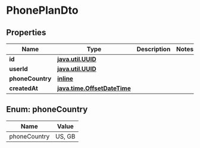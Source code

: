 
# PhonePlanDto

## Properties
Name | Type | Description | Notes
------------ | ------------- | ------------- | -------------
**id** | [**java.util.UUID**](java.util.UUID) |  | 
**userId** | [**java.util.UUID**](java.util.UUID) |  | 
**phoneCountry** | [**inline**](#PhoneCountryEnum) |  | 
**createdAt** | [**java.time.OffsetDateTime**](java.time.OffsetDateTime) |  | 


<a name="PhoneCountryEnum"></a>
## Enum: phoneCountry
Name | Value
---- | -----
phoneCountry | US, GB



